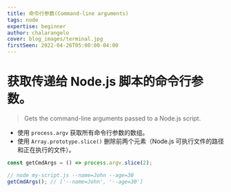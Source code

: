 ```yaml
---
title: 命令行参数(Command-line arguments)
tags: node
expertise: beginner
author: chalarangelo
cover: blog_images/terminal.jpg
firstSeen: 2022-04-26T05:00:00-04:00
---
```


# 获取传递给 Node.js 脚本的命令行参数。
> Gets the command-line arguments passed to a Node.js script.

- 使用 `process.argv` 获取所有命令行参数的数组。
- 使用 `Array.prototype.slice()` 删除前两个元素（Node.js 可执行文件的路径和正在执行的文件）。

```js
const getCmdArgs = () => process.argv.slice(2);
```

```js
// node my-script.js --name=John --age=30
getCmdArgs(); // ['--name=John', '--age=30']
```
